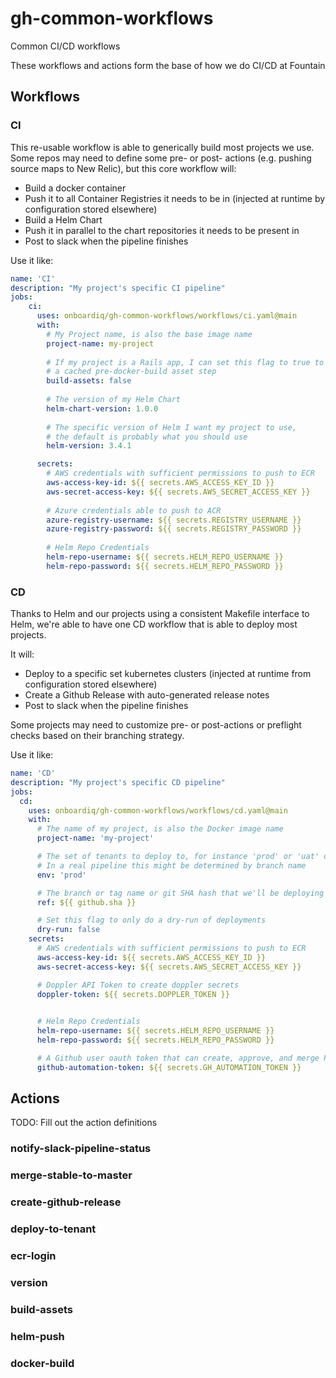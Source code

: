 # gh-common-workflows
Common CI/CD workflows


These workflows and actions form the base of how we do CI/CD at Fountain

## Workflows

### CI

This re-usable workflow is able to generically build most projects we use. Some repos may need to define some pre- or post- actions (e.g. pushing source maps to New Relic), but this core workflow will:

* Build a docker container
* Push it to all Container Registries it needs to be in (injected at runtime by configuration stored elsewhere)
* Build a Helm Chart
* Push it in parallel to the chart repositories it needs to be present in
* Post to slack when the pipeline finishes

Use it like:

```yaml
name: 'CI'
description: "My project's specific CI pipeline"
jobs:
    ci:
      uses: onboardiq/gh-common-workflows/workflows/ci.yaml@main
      with:
        # My Project name, is also the base image name
        project-name: my-project
  
        # If my project is a Rails app, I can set this flag to true to get
        # a cached pre-docker-build asset step
        build-assets: false
  
        # The version of my Helm Chart
        helm-chart-version: 1.0.0
  
        # The specific version of Helm I want my project to use,
        # the default is probably what you should use
        helm-version: 3.4.1

      secrets:
        # AWS credentials with sufficient permissions to push to ECR
        aws-access-key-id: ${{ secrets.AWS_ACCESS_KEY_ID }}
        aws-secret-access-key: ${{ secrets.AWS_SECRET_ACCESS_KEY }}
  
        # Azure credentials able to push to ACR
        azure-registry-username: ${{ secrets.REGISTRY_USERNAME }}
        azure-registry-password: ${{ secrets.REGISTRY_PASSWORD }}
  
        # Helm Repo Credentials
        helm-repo-username: ${{ secrets.HELM_REPO_USERNAME }}
        helm-repo-password: ${{ secrets.HELM_REPO_PASSWORD }}
```

### CD

Thanks to Helm and our projects using a consistent Makefile interface to Helm, we're able to have one CD workflow that is able to deploy most projects.

It will:

* Deploy to a specific set kubernetes clusters (injected at runtime from configuration stored elsewhere)
* Create a Github Release with auto-generated release notes
* Post to slack when the pipeline finishes

Some projects may need to customize pre- or post-actions or preflight checks based on their branching strategy.

Use it like:

```yaml
name: 'CD'
description: "My project's specific CD pipeline"
jobs:
  cd:
    uses: onboardiq/gh-common-workflows/workflows/cd.yaml@main
    with:
      # The name of my project, is also the Docker image name
      project-name: 'my-project'

      # The set of tenants to deploy to, for instance 'prod' or 'uat' or 'dev'.
      # In a real pipeline this might be determined by branch name
      env: 'prod'

      # The branch or tag name or git SHA hash that we'll be deploying
      ref: ${{ github.sha }}

      # Set this flag to only do a dry-run of deployments
      dry-run: false
    secrets:
      # AWS credentials with sufficient permissions to push to ECR
      aws-access-key-id: ${{ secrets.AWS_ACCESS_KEY_ID }}
      aws-secret-access-key: ${{ secrets.AWS_SECRET_ACCESS_KEY }}

      # Doppler API Token to create doppler secrets
      doppler-token: ${{ secrets.DOPPLER_TOKEN }}
  

      # Helm Repo Credentials
      helm-repo-username: ${{ secrets.HELM_REPO_USERNAME }}
      helm-repo-password: ${{ secrets.HELM_REPO_PASSWORD }}

      # A Github user oauth token that can create, approve, and merge PRs
      github-automation-token: ${{ secrets.GH_AUTOMATION_TOKEN }}
```

## Actions

TODO: Fill out the action definitions

### notify-slack-pipeline-status
### merge-stable-to-master
### create-github-release
### deploy-to-tenant
### ecr-login
### version
### build-assets
### helm-push
### docker-build
